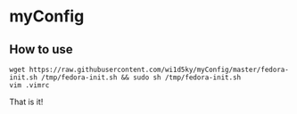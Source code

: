 # myConfig

## How to use

```
wget https://raw.githubusercontent.com/wi1d5ky/myConfig/master/fedora-init.sh /tmp/fedora-init.sh && sudo sh /tmp/fedora-init.sh
vim .vimrc
```

That is it!
